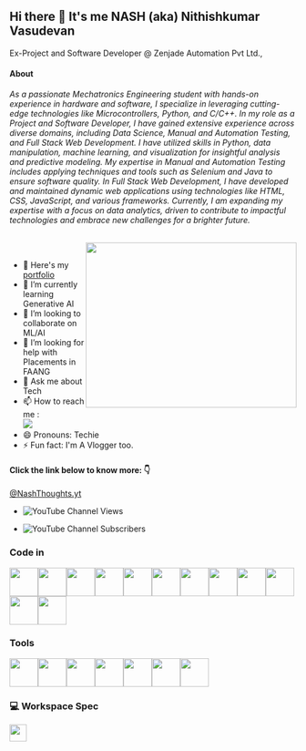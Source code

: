 ## Hi there 👋 It's me NASH (aka) Nithishkumar Vasudevan

Ex-Project and Software Developer @ Zenjade Automation Pvt Ltd.,
#### About
*As a passionate Mechatronics Engineering student with hands-on experience in hardware and software, I specialize in leveraging cutting-edge technologies like Microcontrollers, Python, and C/C++. In my role as a Project and Software Developer, I have gained extensive experience across diverse domains, including Data Science, Manual and Automation Testing, and Full Stack Web Development. I have utilized skills in Python, data manipulation, machine learning, and visualization for insightful analysis and predictive modeling. My expertise in Manual and Automation Testing includes applying techniques and tools such as Selenium and Java to ensure software quality. In Full Stack Web Development, I have developed and maintained dynamic web applications using technologies like HTML, CSS, JavaScript, and various frameworks. Currently, I am expanding my expertise with a focus on data analytics, driven to contribute to impactful technologies and embrace new challenges for a brighter future.*

<br>
<img align="right" width="370" height="290" src="https://cdn.dribbble.com/users/929657/screenshots/2263931/media/705fc3236a6535c34de181452b7978c4.gif">
<br>

- 🔭 Here's my [portfolio](Coming_soon..)                                                 
- 🌱 I’m currently learning Generative AI
- 👯 I’m looking to collaborate on ML/AI
- 🤔 I’m looking for help with Placements in FAANG
- 💬 Ask me about Tech
- 📫 How to reach me :
<br /> [<img src="https://img.shields.io/badge/LinkedIn-0077B5?style=for-the-badge&logo=linkedin&logoColor=white" />](https://www.linkedin.com/in/nithishkumarvasudevan/)
- 😄 Pronouns: Techie
- ⚡ Fun fact: I'm A Vlogger too.

#### Click the link below to know more: 👇

<a href="https://www.youtube.com/channel/UC5-tvl2iaiG4fSqVYT8oXAQ">@NashThoughts.yt</a>

- ![YouTube Channel Views](https://img.shields.io/youtube/channel/views/UC5-tvl2iaiG4fSqVYT8oXAQ)

- ![YouTube Channel Subscribers](https://img.shields.io/youtube/channel/subscribers/UC5-tvl2iaiG4fSqVYT8oXAQ)

### Code in
<img height="50" width="50" src="https://img.icons8.com/color/48/000000/python.png" /><img height="50" width="50" src="https://img.icons8.com/color/48/java-coffee-cup-logo--v1.png" /><img height="50" width="50" src="https://img.icons8.com/nolan/64/c-plus-plus-logo.png" /><img height="50" width="50" src="https://img.icons8.com/fluency/48/html-5.png" /><img height="50" width="50" src="https://img.icons8.com/color/48/css3.png" /><img height="50" width="50" src="https://img.icons8.com/color/48/javascript--v1.png" /><img height="50" width="50" src="https://img.icons8.com/color/48/angularjs.png" /><img height="50" width="50" src="https://img.icons8.com/cute-clipart/64/react-native.png" /><img height="50" width="50" src="https://img.icons8.com/color/48/firebase.png" /><img height="50" width="50" src="https://img.icons8.com/color/48/mongodb.png" /><img height="50" width="50" src="https://img.icons8.com/color/48/mysql-logo.png" /><img height="50" width="50" src="https://img.icons8.com/badges/48/unity.png" />



### Tools 
<img height="50" width="50" src="https://img.icons8.com/officel/16/selenium-test-automation.png" /><img height="50" width="50" src="https://static.javatpoint.com/tutorial/cucumber/images/cucumber-testing-tutorial.png" /><img height="50" width="50" src="https://img.icons8.com/color/48/git.png" /><img height="50" width="50" src="https://img.icons8.com/color/48/visual-studio-code-2019.png" /><img height="50" width="50" src="https://img.icons8.com/fluency/48/anaconda--v2.png" /><img height="50" width="50" src="https://img.icons8.com/color/48/jenkins.png" /><img height="50" width="50" src="https://img.icons8.com/color/48/google-cloud.png" />


### 💻 Workspace Spec
<img height="30" src="https://img.shields.io/badge/AMD-Ryzen_5_4600H-ED1C24?style=for-the-badge&logo=amd&logoColor=white"/> 

